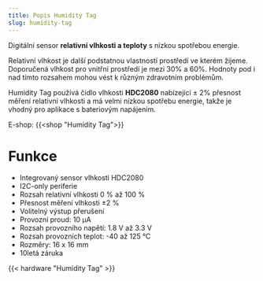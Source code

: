 ```yaml
---
title: Popis Humidity Tag
slug: humidity-tag
---
```


Digitální sensor **relativní vlhkosti a teploty** s nízkou spotřebou energie.

Relativní vlhkost je další podstatnou vlastností prostředí ve kterém žijeme. Doporučená vlhkost pro vnitřní prostředí je mezi 30% a 60%. Hodnoty pod i nad tímto rozsahem mohou vést k různým zdravotním problémům.

Humidity Tag používá čidlo vlhkosti **HDC2080** nabízející ± 2% přesnost měření relativní vlhkosti a má velmi nízkou spotřebu energie, takže je vhodný pro aplikace s bateriovým napájením.

E-shop: {{<shop "Humidity Tag">}}

# Funkce

  * Integrovaný sensor vlhkosti HDC2080
  * I2C-only periferie
  * Rozsah relativní vlhkosti 0 % až 100 %
  * Přesnost měření vlhkosti ±2 %
  * Volitelný výstup přerušení
  * Provozní proud: 10 µA
  * Rozsah provozního napětí: 1.8 V až 3.3 V
  * Rozsah provozních teplot: -40 až 125 °C
  * Rozměry: 16 x 16 mm
  * 10letá záruka

{{< hardware "Humidity Tag" >}}

